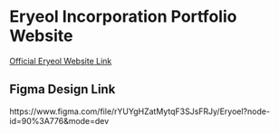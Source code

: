 # Eryeol Incorporation Portfolio Website
<a href="https://www.eryeol.com">Official Eryeol Website Link</a>
<h2>Figma Design Link</h2>
<p>https://www.figma.com/file/rYUYgHZatMytqF3SJsFRJy/Eryoel?node-id=90%3A776&mode=dev</p>
